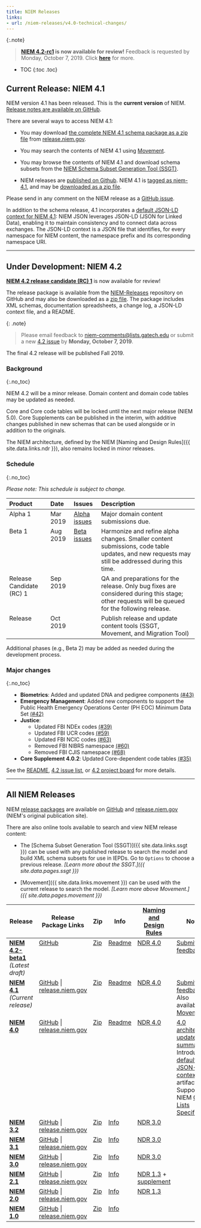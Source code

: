 ```yaml
---
title: NIEM Releases
links:
- url: /niem-releases/v4.0-technical-changes/
---
```


<style type="text/css">
    ul { margin-left: 1em; }

    td {
      vertical-align: top;
    }
</style>

{:.note}
> **[NIEM 4.2-rc1](https://github.com/NIEM/NIEM-Releases/releases/tag/niem-4.2rc1) is now available for review!**  Feedback is requested by Monday, October 7, 2019.  Click **[here](#under-development-niem-42)** for more.

- TOC
{:toc .toc}

## Current Release: NIEM 4.1

NIEM version 4.1 has been released. This is the **current version** of NIEM. [Release notes are available on GitHub](https://github.com/NIEM/NIEM-Releases/releases/tag/niem-4.1).

There are several ways to access NIEM 4.1:

- You may download
  [the complete NIEM 4.1 schema package as a zip file](https://release.niem.gov/niem/4.1/niem-4.1.rel.zip)
  from [release.niem.gov](https://release.niem.gov/niem/4.1/).

- You may search the contents of NIEM 4.1 using [Movement](https://beta.movement.niem.gov).

- You may browse the contents of NIEM 4.1 and download schema subsets from the
  [NIEM Schema Subset Generation Tool (SSGT)](https://tools.niem.gov/niemtools/ssgt/index.iepd).

- NIEM releases are
  [published on Github](https://github.com/NIEM/NIEM-Releases). NIEM 4.1 is
  [tagged as niem-4.1](https://github.com/NIEM/NIEM-Releases/releases/tag/niem-4.1),
  and may be
  [downloaded as a zip file](https://github.com/NIEM/NIEM-Releases/archive/niem-4.1.zip).

Please send in any comment on the NIEM release as a [GitHub issue](https://github.com/NIEM/NIEM-Releases/issues).

In addition to the schema release, 4.1 incorporates a
  [default JSON-LD context for NIEM 4.1](https://release.niem.gov/jsonld-context/niem-4.1-context.jsonld):
  NIEM JSON leverages JSON-LD (JSON for Linked Data), enabling it to maintain
  consistency and to connect data across exchanges. The JSON-LD context is a
  JSON file that identifies, for every namespace for NIEM content, the namespace
  prefix and its corresponding namespace URI.

---

## Under Development: NIEM 4.2

**[NIEM 4.2 release candidate (RC) 1](https://github.com/NIEM/NIEM-Releases/releases/tag/niem-4.2rc1)** is now available for review!

The release package is available from the [NIEM-Releases](https://github.com/NIEM/NIEM-Releases/releases/tag/niem-4.2rc1) repository on GitHub and may also be downloaded as a [zip file](https://github.com/NIEM/NIEM-Releases/archive/niem-4.2rc1.zip).  The package includes XML schemas, documentation spreadsheets, a change log, a JSON-LD context file, and a README.

{: .note}
> Please email feedback to <niem-comments@lists.gatech.edu> or submit a new [4.2 issue](https://github.com/NIEM/NIEM-Releases/issues/new?labels=4.2) by **Monday, October 7, 2019**.

The final 4.2 release will be published Fall 2019.

### Background
{:.no_toc}

NIEM 4.2 will be a minor release.  Domain content and domain code tables may be updated as needed.

Core and Core code tables will be locked until the next major release (NIEM 5.0). Core Supplements can be published in the interim, with additive changes published in new schemas that can be used alongside or in addition to the originals.

The NIEM architecture, defined by the NIEM [Naming and Design Rules]({{ site.data.links.ndr }}), also remains locked in minor releases.

### Schedule
{:.no_toc}

*Please note: This schedule is subject to change.*

Product | Date | Issues | Description
:------ |:---- |:------ |:-----------
Alpha 1 | Mar 2019 | [Alpha issues](https://github.com/NIEM/NIEM-Releases/milestone/3?closed=1) | Major domain content submissions due.
Beta 1 | Aug 2019 | [Beta issues](https://github.com/NIEM/NIEM-Releases/milestone/4?closed=1) | Harmonize and refine alpha changes.  Smaller content submissions, code table updates, and new requests may still be addressed during this time.
Release Candidate (RC) 1 | Sep 2019 |  | QA and preparations for the release.  Only bug fixes are considered during this stage; other requests will be queued for the following release.
Release | Oct 2019 | | Publish release and update content tools (SSGT, Movement, and Migration Tool)

Additional phases (e.g., Beta 2) may be added as needed during the development process.

### Major changes
{:.no_toc}

- **Biometrics**: Added and updated DNA and pedigree components [(#43)](https://github.com/NIEM/NIEM-Releases/issues/43)
- **Emergency Management**: Added new components to support the Public Health Emergency Operations Center (PH EOC) Minimum Data Set [(#42)](https://github.com/NIEM/NIEM-Releases/issues/42)
- **Justice**:
  - Updated FBI NDEx codes [(#39)](https://github.com/NIEM/NIEM-Releases/issues/39)
  - Updated FBI UCR codes [(#59)](https://github.com/NIEM/NIEM-Releases/issues/59)
  - Updated FBI NCIC codes [(#63)](https://github.com/NIEM/NIEM-Releases/issues/63)
  - Removed FBI NIBRS namespace [(#60)](https://github.com/NIEM/NIEM-Releases/issues/60)
  - Removed FBI CJIS namespace [(#68)](https://github.com/NIEM/NIEM-Releases/issues/68)
- **Core Supplement 4.0.2**: Updated Core-dependent code tables [(#35)](https://github.com/NIEM/NIEM-Releases/issues/35)

See the [README](https://github.com/NIEM/NIEM-Releases/releases/tag/niem-4.2beta1), [4.2 issue list](https://github.com/NIEM/NIEM-Releases/issues?q=label%3A4.2+is%3Aclosed), or [4.2 project board](https://github.com/NIEM/NIEM-Releases/projects/2) for more details.

---

## All NIEM Releases

NIEM [release packages](../reference/artifacts/releases/) are available on [GitHub](https://github.com/NIEM/NIEM-Releases) and [release.niem.gov](https://release.niem.gov/niem/) (NIEM's original publication site).

There are also online tools available to search and view NIEM release content:

- The [Schema Subset Generation Tool (SSGT)]({{ site.data.links.ssgt }}) can be used with any published release to search the model and build XML schema subsets for use in IEPDs.  Go to `Options` to choose a previous release.  *[Learn more about the SSGT.]({{ site.data.pages.ssgt }})*

- [Movement]({{ site.data.links.movement }}) can be used with the current release to search the model.  *[Learn more above Movement.]({{ site.data.pages.movement }})*

<table>
  <thead>
    <tr>
      <th>Release</th>
      <th>Release Package Links</th>
      <th>Zip</th>
      <th>Info</th>
      <th title="NIEM Naming and Design Rules Specification">
        <a href="../reference/specifications/ndr">Naming and <br>Design Rules</a>
      </th>
      <th>Notes</th>
    </tr>
  </thead>
  <tbody>
    <tr>
      <td>
        <b>
          <a href="https://github.com/NIEM/NIEM-Releases/releases/tag/niem-4.2beta1">NIEM 4.2-beta1</a>
        </b>
        <br><i>(Latest draft)</i>
      </td>
      <td>
        <a href="https://github.com/NIEM/NIEM-Releases/tree/niem-4.2beta1">GitHub</a>
      </td>
      <td>
        <a href="https://github.com/NIEM/NIEM-Releases/archive/niem-4.2beta1.zip">Zip</a>
      </td>
      <td>
        <a href="https://github.com/NIEM/NIEM-Releases/releases/tag/niem-4.2beta1">Readme</a>
      </td>
      <td>
        <a href="https://reference.niem.gov/niem/specification/naming-and-design-rules/4.0/niem-ndr-4.0.html">NDR 4.0</a>
      </td>
      <td>
        <a href="https://github.com/NIEM/NIEM-Releases/issues">Submit feedback</a>
      </td>
    </tr>
    <tr>
      <td>
        <b>
          <a href="https://github.com/NIEM/NIEM-Releases/releases/tag/niem-4.1">NIEM 4.1</a>
        </b>
        <br><i>(Current release)</i>
      </td>
      <td>
        <a href="https://github.com/NIEM/NIEM-Releases/tree/niem-4.1">GitHub</a> |
        <a href="https://release.niem.gov/niem/4.1/">release.niem.gov</a>
      </td>
      <td>
        <a href="https://github.com/NIEM/NIEM-Releases/archive/niem-4.1.zip">Zip</a>
      </td>
      <td>
        <a href="https://github.com/NIEM/NIEM-Releases/releases/tag/niem-4.1">Readme</a>
      </td>
      <td>
        <a href="https://reference.niem.gov/niem/specification/naming-and-design-rules/4.0/niem-ndr-4.0.html">NDR 4.0</a>
      </td>
      <td>
        <a href="https://github.com/NIEM/NIEM-Releases/issues">Submit feedback</a> <br>
        Also available in <a href="https://beta.movement.niem.gov/#/">Movement</a>
      </td>
    </tr>
    <tr>
      <td>
        <b>
          <a href="https://github.com/NIEM/NIEM-Releases/releases/tag/niem-4.0">NIEM 4.0</a>
        </b>
      </td>
      <td>
        <a href="https://github.com/NIEM/NIEM-Releases/tree/niem-4.0">GitHub</a> |
        <a href="https://release.niem.gov/niem/4.0/">release.niem.gov</a>
      </td>
      <td>
        <a href="https://github.com/NIEM/NIEM-Releases/archive/niem-4.0.zip">Zip</a>
      </td>
      <td>
        <a href="https://github.com/NIEM/NIEM-Releases/releases/tag/niem-4.0">Readme</a>
      </td>
      <td>
        <a href="https://reference.niem.gov/niem/specification/naming-and-design-rules/4.0/niem-ndr-4.0.html">NDR 4.0</a>
      </td>
      <td>
        <a href="./v4.0-technical-changes/">4.0 architecture update summary</a> <br>
        Introduces a <a href="https://release.niem.gov/jsonld-context/niem-4.0-context.jsonld">default JSON-LD context</a> artifact <br>
        Supports the NIEM <a href="https://github.com/NIEM/NIEM-Code-Lists-Spec">Code Lists Specification</a>
      </td>
    </tr>
    <tr>
      <td>
        <b>
          <a href="https://github.com/NIEM/NIEM-Releases/releases/tag/niem-3.2">NIEM 3.2</a>
        </b>
      </td>
      <td>
        <a href="https://github.com/NIEM/NIEM-Releases/tree/niem-3.2">GitHub</a> |
        <a href="https://release.niem.gov/niem/3.2/">release.niem.gov</a>
      </td>
      <td>
        <a href="https://github.com/NIEM/NIEM-Releases/archive/niem-3.2.zip">Zip</a>
      </td>
      <td>
        <a href="https://github.com/NIEM/NIEM-Releases/releases/tag/niem-3.2">Info</a>
      </td>
      <td>
        <a href="https://reference.niem.gov/niem/specification/naming-and-design-rules/3.0/niem-ndr-3.0.html">NDR 3.0</a>
      </td>
      <td></td>
    </tr>
    <tr>
      <td>
        <b>
          <a href="https://github.com/NIEM/NIEM-Releases/releases/tag/niem-3.1">NIEM 3.1</a>
        </b>
      </td>
      <td>
        <a href="https://github.com/NIEM/NIEM-Releases/tree/niem-3.1">GitHub</a> |
        <a href="https://release.niem.gov/niem/3.1/">release.niem.gov</a>
      </td>
      <td>
        <a href="https://github.com/NIEM/NIEM-Releases/archive/niem-3.1.zip">Zip</a>
      </td>
      <td>
        <a href="https://github.com/NIEM/NIEM-Releases/releases/tag/niem-3.1">Info</a>
      </td>
      <td>
        <a href="https://reference.niem.gov/niem/specification/naming-and-design-rules/3.0/niem-ndr-3.0.html">NDR 3.0</a>
      </td>
      <td></td>
    </tr>
    <tr>
      <td>
        <b>
          <a href="https://github.com/NIEM/NIEM-Releases/releases/tag/niem-3.0">NIEM 3.0</a>
        </b>
      </td>
      <td>
        <a href="https://github.com/NIEM/NIEM-Releases/tree/niem-3.0">GitHub</a> |
        <a href="https://release.niem.gov/niem/3.0/">release.niem.gov</a>
      </td>
      <td>
        <a href="https://github.com/NIEM/NIEM-Releases/archive/niem-3.0.zip">Zip</a>
      </td>
      <td>
        <a href="https://github.com/NIEM/NIEM-Releases/releases/tag/niem-3.0">Info</a>
      </td>
      <td>
        <a href="https://reference.niem.gov/niem/specification/naming-and-design-rules/3.0/niem-ndr-3.0.html">NDR 3.0</a>
      </td>
      <td></td>
    </tr>
    <tr>
      <td>
        <b>
          <a href="https://github.com/NIEM/NIEM-Releases/releases/tag/niem-2.1">NIEM 2.1</a>
        </b>
      </td>
      <td>
        <a href="https://github.com/NIEM/NIEM-Releases/tree/niem-2.1">GitHub</a> |
        <a href="https://release.niem.gov/niem/2.1/">release.niem.gov</a>
      </td>
      <td>
        <a href="https://github.com/NIEM/NIEM-Releases/archive/niem-2.1.zip">Zip</a>
      </td>
      <td>
        <a href="https://github.com/NIEM/NIEM-Releases/releases/tag/niem-2.1">Info</a>
      </td>
      <td>
        <a href="https://reference.niem.gov/niem/specification/naming-and-design-rules/1.3/niem-ndr-1.3.pdf">NDR 1.3</a> + <br>
        <a href="https://reference.niem.gov/niem/specification/naming-and-design-rules/1.3/type-augmentation/niem-type-augmentation-1.0.pdf">supplement</a>
      </td>
      <td></td>
    </tr>
    <tr>
      <td>
        <b>
          <a href="https://github.com/NIEM/NIEM-Releases/releases/tag/niem-2.0">NIEM 2.0</a>
        </b>
      </td>
      <td>
        <a href="https://github.com/NIEM/NIEM-Releases/tree/niem-2.0">GitHub</a> |
        <a href="https://release.niem.gov/niem/2.0/">release.niem.gov</a>
      </td>
      <td>
        <a href="https://github.com/NIEM/NIEM-Releases/archive/niem-2.0.zip">Zip</a>
      </td>
      <td>
        <a href="https://github.com/NIEM/NIEM-Releases/releases/tag/niem-2.0">Info</a>
      </td>
      <td>
        <a href="https://reference.niem.gov/niem/specification/naming-and-design-rules/1.3/niem-ndr-1.3.pdf">NDR 1.3</a>
      </td>
      <td></td>
    </tr>
    <tr>
      <td>
        <b>
          <a href="https://github.com/NIEM/NIEM-Releases/releases/tag/niem-1.0">NIEM 1.0</a>
        </b>
      </td>
      <td>
        <a href="https://github.com/NIEM/NIEM-Releases/tree/niem-1.0">GitHub</a> |
        <a href="https://release.niem.gov/niem/1.0/">release.niem.gov</a>
      </td>
      <td>
        <a href="https://github.com/NIEM/NIEM-Releases/archive/niem-1.0.zip">Zip</a>
      </td>
      <td>
        <a href="https://github.com/NIEM/NIEM-Releases/releases/tag/niem-1.0">Info</a>
      </td>
      <td></td>
      <td></td>
    </tr>
  </tbody>
</table>
